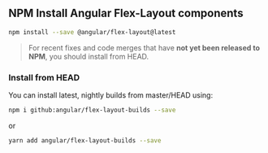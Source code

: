 ## NPM Install Angular Flex-Layout components  

```bash
npm install --save @angular/flex-layout@latest
```

> For recent fixes and code merges that have **not yet been released to NPM**, you should install from HEAD.

### Install from HEAD

You can install latest, nightly builds from master/HEAD using:

```bash
npm i github:angular/flex-layout-builds --save
```

or 

```bash
yarn add angular/flex-layout-builds --save
```